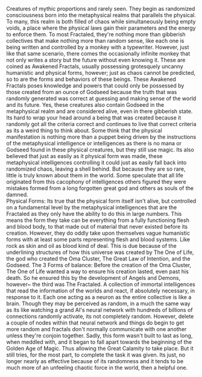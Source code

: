 Creatures of mythic proportions and rarely seen. They begin as randomized consciousness born into the metaphysical realms that parallels the physical. To many, this realm is both filled of chaos while simultaneously being empty voids, a place where the physical laws gain their parameters and the energy to enforce them. To most Fractaled, they're nothing more than gibberish collectives that make nothing more than random sense, like each one is being written and controlled by a monkey with a typewriter. However, just like that same scenario, there comes the occasionally infinite monkey that not only writes a story but the future without even knowing it. These are coined as Awakened Fractals, usually possessing grotesquely uncanny humanistic and physical forms, however; just as chaos cannot be predicted, so to are the forms and behaviors of these beings. These Awakened Fractals poses knowledge and powers that could only be possessed by those created from an ounce of Godseed because the truth that was randomly generated was correct at guessing and making sense of the world and its future. Yes, these creatures also contain Godseed in the metaphysical realm and are considered alive, even in there gibberish state. Its hard to wrap your head around a being that was created because it randomly got all the criteria correct and continues to live that correct criteria as its a weird thing to think about. Some think that the physical manifestation is nothing more than a puppet being driven by the instructions of the metaphysical intelligence or intelligences as there is no mana or Godseed found in these physical creatures, but they still use magic. Its also believed that just as easily as it physical form was made, these metaphysical intelligences controlling it could just as easily fall back into randomized chaos, leaving a shell behind. But because they are so rare, little is truly known about them in the world. Some speculate that all life originated from this cacophony of intelligences others figured they were mistakes formed from a long forgotten great god and others as souls of the damned.   
Physical Forms:
	Its true that the physical form itself isn't alive, but controlled on a fundamental level by the metaphysical intelligences that are the Fractaled as they only have the ability to do this in large numbers. This means the form they take can be everything from a fully functioning flesh and blood body, to that made out of material that never existed before its creation. However, they do oddly take upon themselves vague humanistic forms with at least some parts representing flesh and blood systems. Like rock as skin and oil as blood kind of deal. This is due because of the underlining structures of how this universe was created by The One of Life, the god who created the Oma Cluster, The Great Law of Intention, and the Godseed. 
The 3 Forms of balance:
	Before the creation of the Oma Cluster, The One of Life wanted a way to ensure his creation lasted, even past his death. So he ensured this by the development of Angels and Demons, however~ the third was The Fractaled. A collection of immortal intelligences that read the information of the worlds and react, if absolutely necessary, in response to it. Each one acting as a neuron as the entire collective is like a brain. Though they may be perceived as random, in a much the same way as its like watching a grand AI's neural network with hundreds of billions of connections randomly activate, its not completely random. However, delete a couple of nodes within that neural network and things do begin to get more random and fractals don't normally communicate with one another unless they're conjoin together. Sadly, this form wasn't built to last as long, when meddled with, and it began to fall apart towards the beginning of the Golden Age of Magic. Thus allowing the Great Calamity to take place. But it still tries, for the most part, to complete the task it was given. Its just, no longer nearly as effective because of its randomness and it tends to be much more of an unfeeling chaotic force in the world, then a helpful one.